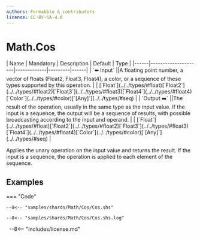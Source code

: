 ```yaml
---
authors: Formabble & contributors
license: CC-BY-SA-4.0
---
```



# Math.Cos

<div class="sh-parameters" markdown="1">
| Name | Mandatory | Description | Default | Type |
|------|---------------------|-------------|---------|------|
| `⬅️ Input` ||A floating point number, a vector of floats (Float2, Float3, Float4), a color, or a sequence of these types supported by this operation. | | [`Float`](../../types/#float)[`Float2`](../../types/#float2)[`Float3`](../../types/#float3)[`Float4`](../../types/#float4)[`Color`](../../types/#color)[`[Any]`](../../types/#seq) |
| `Output ➡️` ||The result of the operation, usually in the same type as the input value. If the input is a sequence, the output will be a sequence of results, with possible broadcasting according to the input and operand. | | [`Float`](../../types/#float)[`Float2`](../../types/#float2)[`Float3`](../../types/#float3)[`Float4`](../../types/#float4)[`Color`](../../types/#color)[`[Any]`](../../types/#seq) |

</div>

Applies the unary operation on the input value and returns the result. If the input is a sequence, the operation is applied to each element of the sequence.

## Examples

=== "Code"

  ```x86asm linenums="1"
  --8<-- "samples/shards/Math/Cos/Cos.shs"
  ```

  ```
  --8<-- "samples/shards/Math/Cos/Cos.shs.log"
  ```
&nbsp;
--8<-- "includes/license.md"

